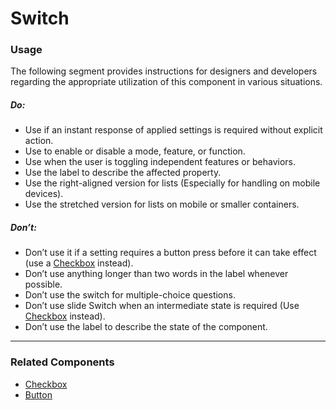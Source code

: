 # Switch

<TableOfContents></TableOfContents>

### Usage

The following segment provides instructions for designers and developers regarding the appropriate utilization of this
component in various situations.

##### Do:

- Use if an instant response of applied settings is required without explicit action.
- Use to enable or disable a mode, feature, or function.
- Use when the user is toggling independent features or behaviors.
- Use the label to describe the affected property.
- Use the right-aligned version for lists (Especially for handling on mobile devices).
- Use the stretched version for lists on mobile or smaller containers.

##### Don’t:

- Don’t use it if a setting requires a button press before it can take effect (use a [Checkbox](components/checkbox)
  instead).
- Don’t use anything longer than two words in the label whenever possible.
- Don’t use the switch for multiple-choice questions.
- Don’t use slide Switch when an intermediate state is required (Use [Checkbox](components/checkbox) instead).
- Don’t use the label to describe the state of the component.

---

### Related Components

- [Checkbox](components/checkbox)
- [Button](components/button)
